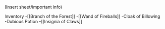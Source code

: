 (Insert sheet/important info)

Inventory
-[[Branch of the Forest]]
-[[Wand of Fireballs]]
-Cloak of Billowing
-Dubious Potion
-[[Insignia of Claws]]
